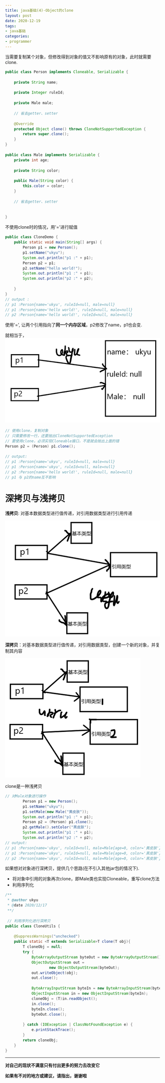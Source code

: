 ```yaml
---
title: java基础(4)-Object的clone
layout: post
date: 2020-12-19
tags: 
- java基础
categories:
- programmer
---
```

当需要复制某个对象，但修改得到对象的值又不影响原有的对象，此时就需要clone.


```java
public class Person implements Cloneable, Serializable {

    private String name;

    private Integer ruleId;

    private Male male;

    // 省去getter、setter

    @Override
    protected Object clone() throws CloneNotSupportedException {
        return super.clone();
    }
}

public class Male implements Serializable {
    private int age;

    private String color;

    public Male(String color) {
        this.color = color;
    }

    // 省去getter、setter


}

```

不使用clone时的情况，用'='进行赋值
```java
public class CloneDemo {
    public static void main(String[] args) {
        Person p1 = new Person();
        p1.setName("ukyu");
        System.out.println("p1 :" + p1);
        Person p2 = p1;
        p2.setName("hello world!");
        System.out.println("p1 :" + p1);
        System.out.println("p2 :" + p2);
        
    }
}
// output :
// p1 :Person{name='ukyu', ruleId=null, male=null}
// p1 :Person{name='hello world!', ruleId=null, male=null}
// p2 :Person{name='hello world!', ruleId=null, male=null}
```

使用'=', 让两个引用指向了**同一个内存区域**，p2修改了name，p1也会变.

就相当于，
![不使用clone时](/assets/images/blog/2020-12-19-clone/'='.png)

```java
// 使用clone，复制对象
// 只需要修改一行，还要抛出CloneNotSupportedException
// 要使用clone，必须实现Cloneable接口，不是就会抛出上面的错
Person p2 = (Person) p1.clone();

// output:
// p1 :Person{name='ukyu', ruleId=null, male=null}
// p1 :Person{name='ukyu', ruleId=null, male=null}
// p2 :Person{name='hello world!', ruleId=null, male=null}
// p1 与 p2的name互不影响
``` 
# 深拷贝与浅拷贝
**浅拷贝**: 对基本数据类型进行值传递，对引用数据类型进行引用传递

![浅拷贝](/assets/images/blog/2020-12-19-clone/shallow-clone.png)

**深拷贝**：对基本数据类型进行值传递，对引用数据类型，创建一个新的对象，并复制其内容

![深拷贝](/assets/images/blog/2020-12-19-clone/deep-clone.png)


clone是一种浅拷贝

```java
// 对Male对象进行操作
        Person p1 = new Person();
        p1.setName("ukyu");
        p1.setMale(new Male("黄皮肤"));
        System.out.println("p1 :" + p1);
        Person p2 = (Person) p1.clone();
        p2.getMale().setColor("黑皮肤");
        System.out.println("p1 :" + p1);
        System.out.println("p2 :" + p2);
// output: 
// p1 :Person{name='ukyu', ruleId=null, male=Male{age=0, color='黄皮肤'}}
// p1 :Person{name='ukyu', ruleId=null, male=Male{age=0, color='黑皮肤'}}
// p2 :Person{name='ukyu', ruleId=null, male=Male{age=0, color='黑皮肤'}}
```
如果想对对象进行深拷贝，提供几个思路(在不引入其他jar包的情况下).
* 将对象中引用的对象再次clone，即Male类也实现Cloneable，重写clone方法
* 利用序列化

```java
/**
 * @author ukyu
 * @date 2020/12/17
 **/

 // 利用序列化进行深拷贝
public class CloneUtils {

    @SuppressWarnings("unchecked")
    public static <T extends Serializable>T clone(T obj){
        T cloneObj = null;
        try {
            ByteArrayOutputStream byteOut = new ByteArrayOutputStream();
            ObjectOutputStream out =
                    new ObjectOutputStream(byteOut);
            out.writeObject(obj);
            out.close();

            ByteArrayInputStream byteIn = new ByteArrayInputStream(byteOut.toByteArray());
            ObjectInputStream in = new ObjectInputStream(byteIn);
            cloneObj = (T)in.readObject();
            in.close();
            byteIn.close();
            byteOut.close();
            
        } catch (IOException | ClassNotFoundException e) {
            e.printStackTrace();
        }
        return cloneObj;
    }
}

```


---
**对自己的现状不满意只有付出更多的努力去改变它**

**如果有不对的地方或建议，请指出，谢谢啦**



